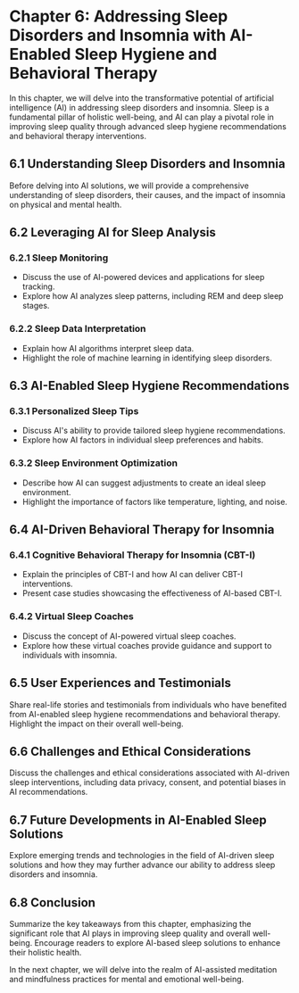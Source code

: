 Chapter 6: Addressing Sleep Disorders and Insomnia with AI-Enabled Sleep Hygiene and Behavioral Therapy
=======================================================================================================

In this chapter, we will delve into the transformative potential of artificial intelligence (AI) in addressing sleep disorders and insomnia. Sleep is a fundamental pillar of holistic well-being, and AI can play a pivotal role in improving sleep quality through advanced sleep hygiene recommendations and behavioral therapy interventions.

6.1 Understanding Sleep Disorders and Insomnia
----------------------------------------------

Before delving into AI solutions, we will provide a comprehensive understanding of sleep disorders, their causes, and the impact of insomnia on physical and mental health.

6.2 Leveraging AI for Sleep Analysis
------------------------------------

### 6.2.1 Sleep Monitoring

* Discuss the use of AI-powered devices and applications for sleep tracking.
* Explore how AI analyzes sleep patterns, including REM and deep sleep stages.

### 6.2.2 Sleep Data Interpretation

* Explain how AI algorithms interpret sleep data.
* Highlight the role of machine learning in identifying sleep disorders.

6.3 AI-Enabled Sleep Hygiene Recommendations
--------------------------------------------

### 6.3.1 Personalized Sleep Tips

* Discuss AI's ability to provide tailored sleep hygiene recommendations.
* Explore how AI factors in individual sleep preferences and habits.

### 6.3.2 Sleep Environment Optimization

* Describe how AI can suggest adjustments to create an ideal sleep environment.
* Highlight the importance of factors like temperature, lighting, and noise.

6.4 AI-Driven Behavioral Therapy for Insomnia
---------------------------------------------

### 6.4.1 Cognitive Behavioral Therapy for Insomnia (CBT-I)

* Explain the principles of CBT-I and how AI can deliver CBT-I interventions.
* Present case studies showcasing the effectiveness of AI-based CBT-I.

### 6.4.2 Virtual Sleep Coaches

* Discuss the concept of AI-powered virtual sleep coaches.
* Explore how these virtual coaches provide guidance and support to individuals with insomnia.

6.5 User Experiences and Testimonials
-------------------------------------

Share real-life stories and testimonials from individuals who have benefited from AI-enabled sleep hygiene recommendations and behavioral therapy. Highlight the impact on their overall well-being.

6.6 Challenges and Ethical Considerations
-----------------------------------------

Discuss the challenges and ethical considerations associated with AI-driven sleep interventions, including data privacy, consent, and potential biases in AI recommendations.

6.7 Future Developments in AI-Enabled Sleep Solutions
-----------------------------------------------------

Explore emerging trends and technologies in the field of AI-driven sleep solutions and how they may further advance our ability to address sleep disorders and insomnia.

6.8 Conclusion
--------------

Summarize the key takeaways from this chapter, emphasizing the significant role that AI plays in improving sleep quality and overall well-being. Encourage readers to explore AI-based sleep solutions to enhance their holistic health.

In the next chapter, we will delve into the realm of AI-assisted meditation and mindfulness practices for mental and emotional well-being.
